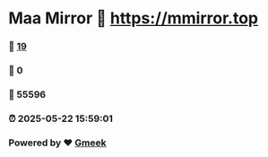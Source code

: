 # Maa Mirror :link: https://mmirror.top 
### :page_facing_up: [19](https://mmirror.top/tag.html) 
### :speech_balloon: 0 
### :hibiscus: 55596 
### :alarm_clock: 2025-05-22 15:59:01 
### Powered by :heart: [Gmeek](https://github.com/Meekdai/Gmeek)
